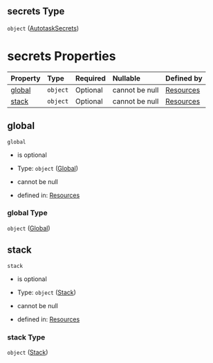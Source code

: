 ## secrets Type

`object` ([AutotaskSecrets](resources-properties-resources-properties-autotasksecrets.md))

# secrets Properties

| Property          | Type     | Required | Nullable       | Defined by                                                                                                                                                         |
| :---------------- | :------- | :------- | :------------- | :----------------------------------------------------------------------------------------------------------------------------------------------------------------- |
| [global](#global) | `object` | Optional | cannot be null | [Resources](resources-properties-resources-properties-autotasksecrets-properties-global.md "#/properties/Resources/properties/secrets/properties/global") |
| [stack](#stack)   | `object` | Optional | cannot be null | [Resources](resources-properties-resources-properties-autotasksecrets-properties-stack.md "#/properties/Resources/properties/secrets/properties/stack")   |

## global



`global`

*   is optional

*   Type: `object` ([Global](resources-properties-resources-properties-autotasksecrets-properties-global.md))

*   cannot be null

*   defined in: [Resources](resources-properties-resources-properties-autotasksecrets-properties-global.md "#/properties/Resources/properties/secrets/properties/global")

### global Type

`object` ([Global](resources-properties-resources-properties-autotasksecrets-properties-global.md))

## stack



`stack`

*   is optional

*   Type: `object` ([Stack](resources-properties-resources-properties-autotasksecrets-properties-stack.md))

*   cannot be null

*   defined in: [Resources](resources-properties-resources-properties-autotasksecrets-properties-stack.md "#/properties/Resources/properties/secrets/properties/stack")

### stack Type

`object` ([Stack](resources-properties-resources-properties-autotasksecrets-properties-stack.md))

